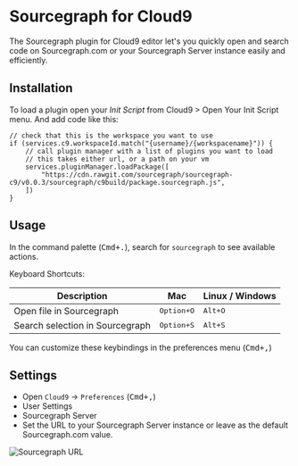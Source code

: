 # Sourcegraph for Cloud9

The Sourcegraph plugin for Cloud9 editor let's you quickly open and search code on Sourcegraph.com or your Sourcegraph Server instance easily and efficiently.

## Installation

To load a plugin open your *Init Script* from Cloud9 > Open Your Init Script menu.
And add code like this:

```
// check that this is the workspace you want to use
if (services.c9.workspaceId.match("{username}/{workspacename}")) {
    // call plugin manager with a list of plugins you want to load
    // this takes either url, or a path on your vm
    services.pluginManager.loadPackage([
        "https://cdn.rawgit.com/sourcegraph/sourcegraph-c9/v0.0.3/sourcegraph/c9build/package.sourcegraph.js",
    ])
}
```

## Usage

In the command palette (<kbd>Cmd+.</kbd>), search for `sourcegraph` to see available actions.

Keyboard Shortcuts:

| Description                     | Mac                 | Linux / Windows  |
|---------------------------------|---------------------|------------------|
| Open file in Sourcegraph        | <kbd>Option+O</kbd> | <kbd>Alt+O</kbd> |
| Search selection in Sourcegraph | <kbd>Option+S</kbd> | <kbd>Alt+S</kbd> |

You can customize these keybindings in the preferences menu (<kbd>Cmd+,</kbd>)

## Settings

- Open `Cloud9` -> `Preferences` (<kbd>Cmd+,</kbd>)
- User Settings
- Sourcegraph Server
- Set the URL to your Sourcegraph Server instance or leave as the default Sourcegraph.com value.

![Sourcegraph URL](./settings.png)
